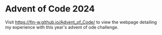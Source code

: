 # Advent of Code 2024

Visit https://fin-w.github.io/Advent_of_Code/ to view the webpage detailing my experience with this year's advent of ode challenge.
